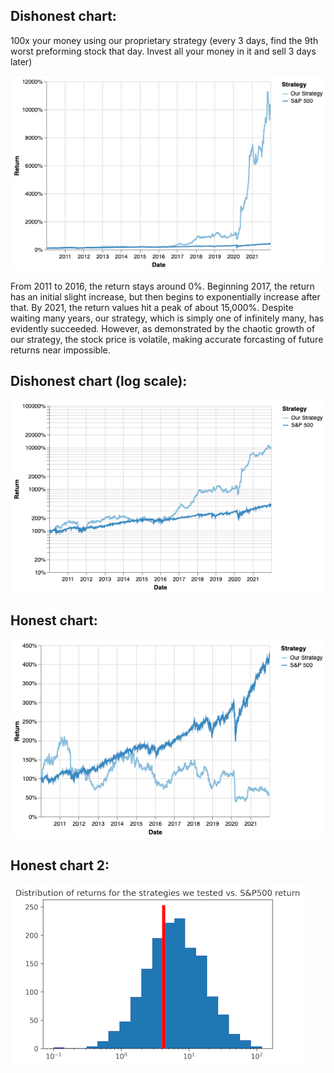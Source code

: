 ## Dishonest chart:
100x your money using our proprietary strategy (every 3 days, find the 9th worst preforming stock that day. Invest all your money in it and sell 3 days later)

![dishonest](dishonest.png)

From 2011 to 2016, the return stays around 0%. Beginning 2017, the return has an initial slight increase, but then begins to exponentially increase after that. By 2021, the return values hit a peak of about 15,000%. Despite waiting many years, our strategy, which is simply one of infinitely many, has evidently succeeded. However, as demonstrated by the chaotic growth of our strategy, the stock price is volatile, making accurate forcasting of future returns near impossible.  

## Dishonest chart (log scale):
![dishonest_log](dishonest_log.png)

## Honest chart:
![honest](honest.png)

## Honest chart 2:
![honest 2](honest_hist.png)
